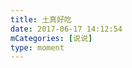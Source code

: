```yaml
---
title: 土真好吃
date: 2017-06-17 14:12:54
mCategories: [说说]
type: moment
---
```


<div id="pics-20170617141254"></div>

<script src="/lib/moment/pics.js"></script>
<script>
var data = [
    {"link": "2017-06-17_000000.jpeg", "type": "shuoshuo"}
];
picsRender(data, "pics-20170617141254");
</script>
